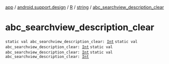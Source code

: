 [app](../../../index.md) / [android.support.design](../../index.md) / [R](../index.md) / [string](index.md) / [abc_searchview_description_clear](.)

# abc_searchview_description_clear

`static val abc_searchview_description_clear: `[`Int`](https://kotlinlang.org/api/latest/jvm/stdlib/kotlin/-int/index.html)
`static val abc_searchview_description_clear: `[`Int`](https://kotlinlang.org/api/latest/jvm/stdlib/kotlin/-int/index.html)
`static val abc_searchview_description_clear: `[`Int`](https://kotlinlang.org/api/latest/jvm/stdlib/kotlin/-int/index.html)
`static val abc_searchview_description_clear: `[`Int`](https://kotlinlang.org/api/latest/jvm/stdlib/kotlin/-int/index.html)